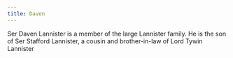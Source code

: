```yaml
---
title: Daven
---
```


Ser Daven Lannister is a member of the large Lannister family. He is the son of Ser Stafford Lannister, a cousin and brother-in-law of Lord Tywin Lannister


